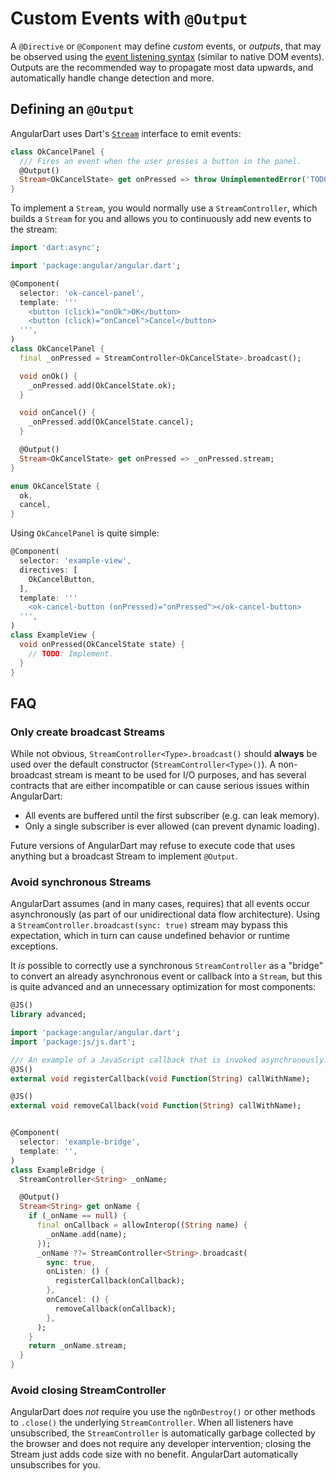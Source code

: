 # Custom Events with `@Output`


A `@Directive` or `@Component` may define _custom_ events, or _outputs_, that
may be observed using the [event listening syntax][cheat-sheet] (similar to
native DOM events). Outputs are the recommended way to propagate most data
upwards, and automatically handle change detection and more.

[cheat-sheet]: ../cheat-sheet.md#template-syntax

## Defining an `@Output`

AngularDart uses Dart's [`Stream`][dart-streams] interface to emit events:

```dart
class OkCancelPanel {
  /// Fires an event when the user presses a button in the panel.
  @Output()
  Stream<OkCancelState> get onPressed => throw UnimplementedError('TODO');
}
```

[dart-streams]: https://www.dartlang.org/tutorials/language/streams

To implement a `Stream`, you would normally use a `StreamController`, which
builds a `Stream` for you and allows you to continuously add new events to the
stream:

```dart
import 'dart:async';

import 'package:angular/angular.dart';

@Component(
  selector: 'ok-cancel-panel',
  template: '''
    <button (click)="onOk">OK</button>
    <button (click)="onCancel">Cancel</button>
  ''',
)
class OkCancelPanel {
  final _onPressed = StreamController<OkCancelState>.broadcast();

  void onOk() {
    _onPressed.add(OkCancelState.ok);
  }

  void onCancel() {
    _onPressed.add(OkCancelState.cancel);
  }

  @Output()
  Stream<OkCancelState> get onPressed => _onPressed.stream;
}

enum OkCancelState {
  ok,
  cancel,
}
```

Using `OkCancelPanel` is quite simple:

```dart
@Component(
  selector: 'example-view',
  directives: [
    OkCancelButton,
  ],
  template: '''
    <ok-cancel-button (onPressed)="onPressed"></ok-cancel-button>
  ''',
)
class ExampleView {
  void onPressed(OkCancelState state) {
    // TODO: Implement.
  }
}
```

## FAQ

### Only create broadcast Streams

While not obvious, `StreamController<Type>.broadcast()` should **always** be
used over the default constructor (`StreamController<Type>()`). A non-broadcast
stream is meant to be used for I/O purposes, and has several contracts that are
either incompatible or can cause serious issues within AngularDart:

*   All events are buffered until the first subscriber (e.g. can leak memory).
*   Only a single subscriber is ever allowed (can prevent dynamic loading).

Future versions of AngularDart may refuse to execute code that uses anything but
a broadcast Stream to implement `@Output`.

### Avoid synchronous Streams

AngularDart assumes (and in many cases, requires) that all events occur
asynchronously (as part of our unidirectional data flow architecture). Using a
`StreamController.broadcast(sync: true)` stream may bypass this expectation,
which in turn can cause undefined behavior or runtime exceptions.

It _is_ possible to correctly use a synchronous `StreamController` as a "bridge"
to convert an already asynchronous event or callback into a `Stream`, but this
is quite advanced and an unnecessary optimization for most components:

```dart
@JS()
library advanced;

import 'package:angular/angular.dart';
import 'package:js/js.dart';

/// An example of a JavaScript callback that is invoked asynchronously.
@JS()
external void registerCallback(void Function(String) callWithName);

@JS()
external void removeCallback(void Function(String) callWithName);


@Component(
  selector: 'example-bridge',
  template: '',
)
class ExampleBridge {
  StreamController<String> _onName;

  @Output()
  Stream<String> get onName {
    if (_onName == null) {
      final onCallback = allowInterop((String name) {
        _onName.add(name);
      });
      _onName ??= StreamController<String>.broadcast(
        sync: true,
        onListen: () {
          registerCallback(onCallback);
        },
        onCancel: () {
          removeCallback(onCallback);
        },
      );
    }
    return _onName.stream;
  }
}
```

### Avoid closing StreamController

AngularDart does _not_ require you use the `ngOnDestroy()` or other methods to
`.close()` the underlying `StreamController`. When all listeners have
unsubscribed, the `StreamController` is automatically garbage collected by the
browser and does not require any developer intervention; closing the Stream just
adds code size with no benefit. AngularDart automatically unsubscribes for you.

